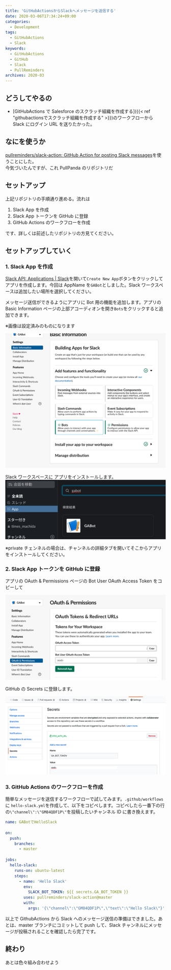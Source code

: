 ```yaml
---
title: 'GitHubActionsからSlackへメッセージを送信する'
date: 2020-03-06T17:34:24+09:00
categories:
  - Development
tags:
  - GitHubActions
  - Slack
keywords:
  - GitHubActions
  - GitHub
  - Slack
  - PullReminders
archives: 2020-03
---
```


## どうしてやるの

- [GitHubActions で Salesforce のスクラッチ組織を作成する]({{< ref "githubactionsでスクラッチ組織を作成する" >}})のワークフローから Slack にログイン URL を送りたかった。

## なにを使うか

[pullreminders/slack-action: GitHub Action for posting Slack messages](https://github.com/pullreminders/slack-action)を使うことにした。  
今気づいたんですが、これ PullPanda のリポジトリだ

## セットアップ

上記リポジトリの手順通り進める。流れは

1. Slack App を作成
2. Slack App トークンを GitHub に登録
3. GitHub Actions のワークフローを作成

です、詳しくは前述したリポジトリの方見てください。

## セットアップしていく

### 1. Slack App を作成

[Slack API: Applications | Slack](https://api.slack.com/apps)を開いて`Create New App`ボタンをクリックしてアプリを作成します。今回は AppName を`GABot`としました。Slack ワークスペースは追加したい場所を選択してください。

メッセージ送信ができるようにアプリに Bot 用の機能を追加します。アプリの Basic Information ページの上部アコーディオンを開き`Bots`をクリックすると追加できます。

※画像は設定済みのものになります

![bot権限を付与](/img/2020-03-24-16-06-13.png)

Slack ワークスペースに アプリをインストールします。
![Slackワークスペースにインストール](/img/2020-03-24-16-08-09.png)

※private チェンネルの場合は、チャンネルの詳細タブを開いてそこからアプリをインストールしてください。

### 2. Slack App トークンを GitHub に登録

アプリの OAuth & Permissions ページの Bot User OAuth Access Token をコピーして

![Bot User OAuth Access Token](/img/2020-03-24-16-19-59.png)

GitHub の Secrets に登録します。

![GitHubのSecretsに登録](/img/2020-03-24-16-22-21.png)

### 3. GitHub Actions のワークフローを作成

簡単なメッセージを送信するワークフローで試してみます。`.github/workflows`に `hello-slack.yml`を作成して、以下をコピペします。コピペしたら一番下の行の`\"channel\":\"GM84QDF1P\"`を投稿したいチャンネル ID に書き換えます。

```yml
name: GABotでHelloSlack

on:
  push:
    branches:
      - master

jobs:
  hello-slack:
    runs-on: ubuntu-latest
    steps:
      - name: 'Hello Slack'
        env:
          SLACK_BOT_TOKEN: ${{ secrets.GA_BOT_TOKEN }}
        uses: pullreminders/slack-action@master
        with:
          args: '{\"channel\":\"GM84QDF1P\",\"text\":\"Hello Slack\"}'
```

以上で GithubActions から Slack へのメッセージ送信の準備はできました。あとは、master ブランチにコミットして push して、Slack チャンネルにメッセージが投稿されることを確認したら完了です。

## 終わり

あとは色々組み合わせよう
